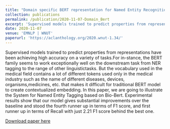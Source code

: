 ```yaml
---
title: "Domain specific BERT representation for Named Entity Recognition of lab protocol"
collection: publications
permalink: /publication/2020-11-07-Domain_Bert
excerpt: 'Supervised models trained to predict properties from representations have been achieving high accuracy on a variety of tasks.For in-stance, the BERT family seems to work exceptionally well on the downstream task from NER tagging to the range of other linguistictasks. But the vocabulary used in the medical field contains a lot of different tokens used only in the medical industry such as the name of ...'
date: 2020-11-07
venue: 'EMNLP | WNUT'
paperurl: 'https://aclanthology.org/2020.wnut-1.34/'
---
```

Supervised models trained to predict properties from representations have been achieving high accuracy on a variety of tasks.For in-stance, the BERT family seems to work exceptionally well on the downstream task from NER tagging to the range of other linguistictasks. But the vocabulary used in the medical field contains a lot of different tokens used only in the medical industry such as the name of different diseases, devices, organisms,medicines, etc. that makes it difficult for traditional BERT model to create contextualized embedding. In this paper, we are going to illustrate the System for Named Entity Tagging based on Bio-Bert. Experimental results show that our model gives substantial improvements over the baseline and stood the fourth runner up in terms of F1 score, and first runner up in terms of Recall with just 2.21 F1 score behind the best one.

[Download paper here](https://aclanthology.org/2020.wnut-1.34/)
